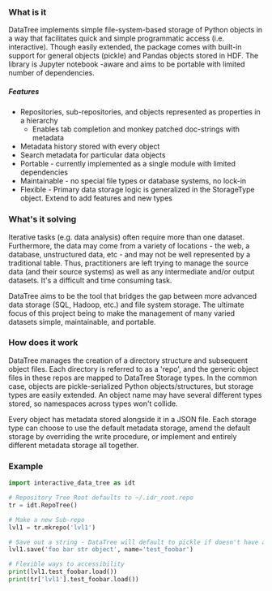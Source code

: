 ### What is it
DataTree implements simple file-system-based storage of Python objects
in a way that facilitates quick and simple programmatic access (i.e. interactive).
Though easily extended, the package comes with built-in support for general
objects (pickle) and Pandas objects stored in HDF. The library is Jupyter notebook
-aware and aims to be portable with limited number of dependencies.

##### Features
- Repositories, sub-repositories, and objects represented as properties in a hierarchy
    - Enables tab completion and monkey patched doc-strings with metadata
- Metadata history stored with every object
- Search metadata for particular data objects
- Portable - currently implemented as a single module with limited dependencies
- Maintainable - no special file types or database systems, no lock-in
- Flexible - Primary data storage logic is generalized in the StorageType object. Extend to add features and new types


### What's it solving
Iterative tasks (e.g. data analysis) often require more than one dataset. Furthermore, the
data may come from a variety of locations - the web, a database, unstructured data, etc - and may not be well represented
by a traditional table. Thus, practitioners are left trying to manage the source data (and their source systems) as well as
any intermediate and/or output datasets. It's a difficult and time consuming task.

DataTree aims to be the tool that bridges the gap between more advanced data storage (SQL, Hadoop, etc.)
and file system storage. The ultimate focus of this project being to make the management of many varied
datasets simple, maintainable, and portable.

### How does it work
DataTree manages the creation of a directory structure and subsequent object files. Each directory
is referred to as a 'repo', and the generic object files in these repos are mapped to DataTree Storage types.
In the common case, objects are pickle-serialized Python objects/structures, but storage types are easily
extended. An object name may have several different types stored, so namespaces across types won't collide.

Every object has metadata stored alongside it in a JSON file. Each storage type can
choose to use the default metadata storage, amend the default storage by overriding the write
procedure, or implement and entirely different metadata storage all together.

### Example

```python
import interactive_data_tree as idt

# Repository Tree Root defaults to ~/.idr_root.repo
tr = idt.RepoTree()

# Make a new Sub-repo
lvl1 = tr.mkrepo('lvl1')

# Save out a string - DataTree will default to pickle if doesn't have a better type
lvl1.save('foo bar str object', name='test_foobar')

# Flexible ways to accessibility
print(lvl1.test_foobar.load())
print(tr['lvl1'].test_foobar.load())
```


